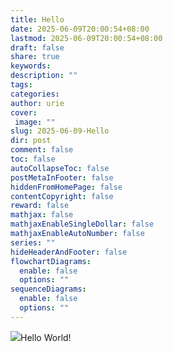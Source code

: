 ```yaml
---
title: Hello
date: 2025-06-09T20:00:54+08:00
lastmod: 2025-06-09T20:00:54+08:00
draft: false
share: true
keywords: 
description: ""
tags: 
categories: 
author: urie
cover:
 image: ""
slug: 2025-06-09-Hello
dir: post
comment: false
toc: false
autoCollapseToc: false
postMetaInFooter: false
hiddenFromHomePage: false
contentCopyright: false
reward: false
mathjax: false
mathjaxEnableSingleDollar: false
mathjaxEnableAutoNumber: false
series: ""
hideHeaderAndFooter: false
flowchartDiagrams:
  enable: false
  options: ""
sequenceDiagrams:
  enable: false
  options: ""
---
```


![](https://assets.hellourie.com/Piclist/2025/06/09-21-57-46-pixiv_79028211_p0-075ad59460eccca85fa173e40e7589c4.png)Hello World!